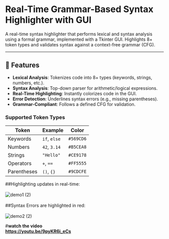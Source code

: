 # Real-Time Grammar-Based Syntax Highlighter with GUI


A real-time syntax highlighter that performs lexical and syntax analysis using a formal grammar, implemented with a Tkinter GUI. Highlights 8+ token types and validates syntax against a context-free grammar (CFG).

---

## 📌 Features
- **Lexical Analysis**: Tokenizes code into 8+ types (keywords, strings, numbers, etc.).
- **Syntax Analysis**: Top-down parser for arithmetic/logical expressions.
- **Real-Time Highlighting**: Instantly colorizes code in the GUI.
- **Error Detection**: Underlines syntax errors (e.g., missing parentheses).
- **Grammar-Compliant**: Follows a defined CFG for validation.

### Supported Token Types
| Token        | Example      | Color       |
|--------------|--------------|-------------|
| Keywords     | `if`, `else` | `#569CD6`   |
| Numbers      | `42`, `3.14` | `#B5CEA8`   |
| Strings      | `"Hello"`    | `#CE9178`   |
| Operators    | `+`, `==`    | `#FF5555`   |
| Parentheses  | `()`, `{}`   | `#9CDCFE`   |



##Highlighting updates in real-time:<br><br>
![demo1 (2)](https://github.com/user-attachments/assets/137189a1-d1ec-4098-abeb-0de30ec32e28)
<br><br>
##Syntax Errors are highlighted in red:<br><br>
![demo2 (2)](https://github.com/user-attachments/assets/bc8b1d49-0e64-4c20-b23e-03af7c12475b)
<br>

#<b>watch the video<b><br>
https://youtu.be/9pyKR6i_eCs





